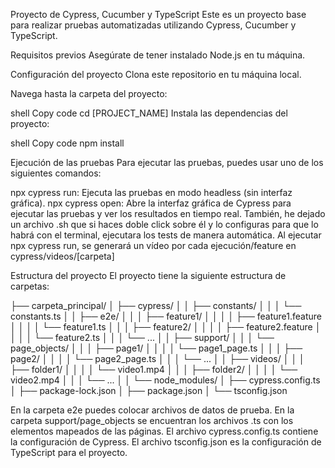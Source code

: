 Proyecto de Cypress, Cucumber y TypeScript
Este es un proyecto base para realizar pruebas automatizadas utilizando Cypress, Cucumber y TypeScript.

Requisitos previos
Asegúrate de tener instalado Node.js en tu máquina.

Configuración del proyecto
Clona este repositorio en tu máquina local.

Navega hasta la carpeta del proyecto:

shell
Copy code
cd [PROJECT_NAME]
Instala las dependencias del proyecto:

shell
Copy code
npm install

Ejecución de las pruebas
Para ejecutar las pruebas, puedes usar uno de los siguientes comandos:

npx cypress run: Ejecuta las pruebas en modo headless (sin interfaz gráfica).
npx cypress open: Abre la interfaz gráfica de Cypress para ejecutar las pruebas y ver los resultados en tiempo real.
También, he dejado un archivo .sh que si haces doble click sobre él y lo configuras para que lo habrá con el terminal, ejecutara los tests de manera automática.
Al ejecutar npx cypress run, se generará un vídeo por cada ejecución/feature en cypress/videos/[carpeta]

Estructura del proyecto
El proyecto tiene la siguiente estructura de carpetas:

├── carpeta_principal/
│   ├── cypress/
│   │   ├── constants/
│   │   │   └── constants.ts
│   │   ├── e2e/
│   │   │   ├── feature1/
│   │   │   │   ├── feature1.feature
│   │   │   │   └── feature1.ts
│   │   │   ├── feature2/
│   │   │   │   ├── feature2.feature
│   │   │   │   └── feature2.ts
│   │   │   └── ...
│   │   ├── support/
│   │   │   └── page_objects/
│   │   │       ├── page1/
│   │   │       │   └── page1_page.ts
│   │   │       ├── page2/
│   │   │       │   └── page2_page.ts
│   │   │       └── ...
│   │   ├── videos/
│   │   │   ├── folder1/
│   │   │   │   └── video1.mp4
│   │   │   ├── folder2/
│   │   │   │   └── video2.mp4
│   │   │   └── ...
│   │   └── node_modules/
│   ├── cypress.config.ts
│   ├── package-lock.json
│   ├── package.json
│   └── tsconfig.json

En la carpeta e2e puedes colocar archivos de datos de prueba.
En la carpeta support/page_objects se encuentran los archivos .ts con los elementos mapeados de las páginas.
El archivo cypress.config.ts contiene la configuración de Cypress.
El archivo tsconfig.json es la configuración de TypeScript para el proyecto.

